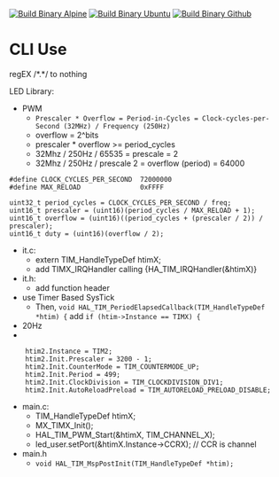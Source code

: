 [![Build Binary Alpine](https://github.com/jasonyang-ee/STM32-CLI/actions/workflows/build_alpine.yml/badge.svg)](https://github.com/jasonyang-ee/STM32-CLI/actions/workflows/build_alpine.yml)
[![Build Binary Ubuntu](https://github.com/jasonyang-ee/STM32-CLI/actions/workflows/build_ubuntu.yml/badge.svg)](https://github.com/jasonyang-ee/STM32-CLI/actions/workflows/build_ubuntu.yml)
[![Build Binary Github](https://github.com/jasonyang-ee/STM32-CLI/actions/workflows/build_github.yml/badge.svg)](https://github.com/jasonyang-ee/STM32-CLI/actions/workflows/build_github.yml)

# CLI Use



regEX
/\*.*/ to nothing



LED Library:

- PWM
  - `Prescaler * Overflow = Period-in-Cycles = Clock-cycles-per-Second (32MHz) / Frequency (250Hz)`
  - overflow  = 2^bits
  - prescaler * overflow >= period_cycles
  - 32Mhz / 250Hz / 65535 = prescale = 2
  - 32Mhz / 250Hz / prescale 2 = overflow (period) = 64000
```
#define CLOCK_CYCLES_PER_SECOND  72000000
#define MAX_RELOAD               0xFFFF

uint32_t period_cycles = CLOCK_CYCLES_PER_SECOND / freq;
uint16_t prescaler = (uint16)(period_cycles / MAX_RELOAD + 1);
uint16_t overflow = (uint16)((period_cycles + (prescaler / 2)) / prescaler);
uint16_t duty = (uint16)(overflow / 2);
```



- it.c:
  - extern TIM_HandleTypeDef htimX;
  - add TIMX_IRQHandler calling {HA_TIM_IRQHandler(&htimX)}
- it.h:
  - add function header
- use Timer Based SysTick
  - Then, `void HAL_TIM_PeriodElapsedCallback(TIM_HandleTypeDef *htim) {` add `if (htim->Instance == TIMX) {`
- 20Hz
- 
```
    htim2.Instance = TIM2;
    htim2.Init.Prescaler = 3200 - 1;
    htim2.Init.CounterMode = TIM_COUNTERMODE_UP;
    htim2.Init.Period = 499;
    htim2.Init.ClockDivision = TIM_CLOCKDIVISION_DIV1;
    htim2.Init.AutoReloadPreload = TIM_AUTORELOAD_PRELOAD_DISABLE;
```

- main.c:
  - TIM_HandleTypeDef htimX;
  - MX_TIMX_Init();
  - HAL_TIM_PWM_Start(&htimX, TIM_CHANNEL_X);
  - led_user.setPort(&htimX.Instance->CCRX); // CCR is channel
- main.h
  - `void HAL_TIM_MspPostInit(TIM_HandleTypeDef *htim);`